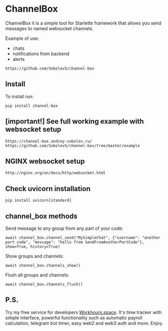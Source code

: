 # ChannelBox
ChannelBox it is a simple tool for Starlette framework that allows you send messages to named websocket channels.

Example of use:
- chats
- notifications from backend
- alerts 


```no-highlight
https://github.com/Sobolev5/channel-box
```

## Install
To install run:
```no-highlight
pip install channel-box
```

## [important!] See full working example with websocket setup 
```no-highlight
https://channel-box.andrey-sobolev.ru/
https://github.com/Sobolev5/channel-box/tree/master/example
```

## NGINX websocket setup
```no-highlight
http://nginx.org/en/docs/http/websocket.html
```

## Check uvicorn installation
```no-highlight
pip install uvicorn[standard]
```

## channel_box methods

Send message to any group from any part of your code:
```no-highlight
await channel_box.channel_send("MySimpleChat", {"username": "another part code", "message": "hello from SendFromAnotherPartCode"}, show=True, history=True)
```

Show groups and channels:
```no-highlight
await channel_box.channels_show()  
```

Flush all groups and channels:
```no-highlight
await channel_box.channels_flush()
```

## P.S.
Try my free service for developers [Workhours.space](https://workhours.space/). 
It's time tracker with simple interface, powerful functionality such as automatic payroll calculation, 
telegram bot timer, easy web2 and web3 auth and more. Enjoy. 





